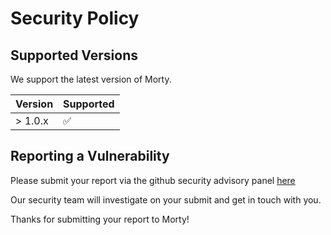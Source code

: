 # Security Policy

## Supported Versions

We support the latest version of Morty.

| Version | Supported          |
| ------- | ------------------ |
| > 1.0.x | :white_check_mark: |

## Reporting a Vulnerability

Please submit your report via the github security advisory panel [here](https://github.com/morty-faas/cli/security/advisories/new)

Our security team will investigate on your submit and get in touch with you.

Thanks for submitting your report to Morty!
